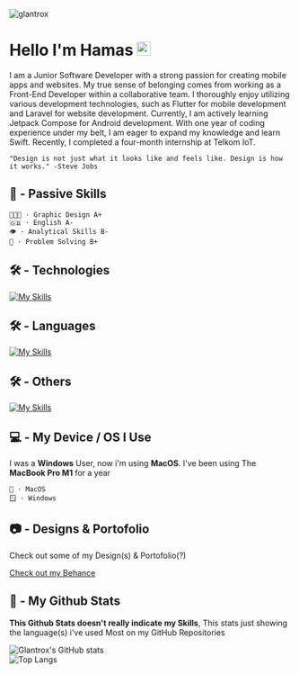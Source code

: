 
![glantrox](https://cdn.discordapp.com/attachments/1110006269571514438/1110006967910535280/bannergithub.png)

<h1 align="start">Hello I'm Hamas <a href="https://www.gautamkrishnar.com/"><img src="https://media.giphy.com/media/hvRJCLFzcasrR4ia7z/giphy.gif" width="25px"></a></h1>
I am a Junior Software Developer with a strong passion for creating mobile apps and websites. My true sense of belonging comes from working as a Front-End Developer within a collaborative team. I thoroughly enjoy utilizing various development technologies, such as Flutter for mobile development and Laravel for website development. Currently, I am actively learning Jetpack Compose for Android development. With one year of coding experience under my belt, I am eager to expand my knowledge and learn Swift. Recently, I completed a four-month internship at Telkom IoT.

```"Design is not just what it looks like and feels like. Design is how it works." -Steve Jobs```


## 🧠 - Passive Skills
```
🧑🏻‍🎨 · Graphic Design A+
🇬🇧 · English A-
👁 · Analytical Skills B-
🤔 · Problem Solving B+
```
## 🛠 - Technologies
[![My Skills](https://skillicons.dev/icons?i=laravel,postman,firebase,flutter,vscode,bootstrap,postgre)](https://skillicons.dev)

## 🛠 - Languages
[![My Skills](https://skillicons.dev/icons?i=html,js,dart,css,kotlin,java,php)](https://skillicons.dev)

## 🛠 - Others
[![My Skills](https://skillicons.dev/icons?i=photoshop,premiere,ae,figma)](https://skillicons.dev)

## 💻 - My Device / OS I Use
I was a **Windows** User, now i'm using **MacOS**.
I've been using The **MacBook Pro M1** for a year 
```
🍎 · MacOS
🪟 · Windows
```

## 📷 - Designs & Portofolio
Check out some of my Design(s) & Portofolio(?)

<a href="https://glantrox.com">
Check out my Behance
</a><br>



## 🚀 - My Github Stats
**This Github Stats doesn't really indicate my Skills**, This stats just showing the language(s) i've used Most on my GitHub Repositories

![Glantrox's GitHub stats](https://github-readme-stats.vercel.app/api/?username=Izan2020&show_icons=true&title_color=fff&icon_color=79ff97&text_color=9f9f9f&bg_color=151515) <br>
![Top Langs](https://github-readme-stats.vercel.app/api/top-langs/?username=Izan2020&layout=compact&show_icons=true&title_color=fff&icon_color=79ff97&text_color=9f9f9f&bg_color=151515)


